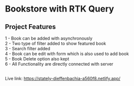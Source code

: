 # Bookstore with RTK Query

## Project Features

1 - Book can be added with asynchronously </br>
2 - Two type of filter added to show featured book </br>
3 - Search filter added </br>
4 - Book can be edit with form which is also used to add book </br>
5 - Book Delete option also kept </br>
6 - All Functionality are directly connected with server </br></br>

Live link: https://stately-dieffenbachia-a560f8.netlify.app/